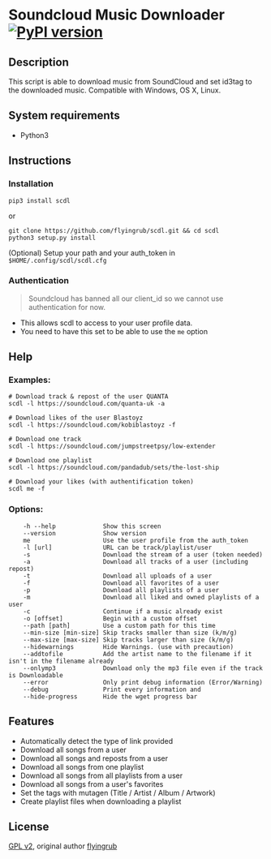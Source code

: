 # Soundcloud Music Downloader [![PyPI version](https://img.shields.io/pypi/v/scdl.svg)](https://pypi.python.org/pypi/scdl/)
## Description

This script is able to download music from SoundCloud and set id3tag to the downloaded music.
Compatible with Windows, OS X, Linux.


## System requirements

* Python3


## Instructions
### Installation
```
pip3 install scdl
```
or
```
git clone https://github.com/flyingrub/scdl.git && cd scdl
python3 setup.py install
```
(Optional) Setup your path and your auth_token in `$HOME/.config/scdl/scdl.cfg`


### Authentication
> Soundcloud has banned all our client_id so we cannot use authentication for now.

* This allows scdl to access to your user profile data.
* You need to have this set to be able to use the `me` option


## Help
### Examples:
```
# Download track & repost of the user QUANTA
scdl -l https://soundcloud.com/quanta-uk -a

# Download likes of the user Blastoyz
scdl -l https://soundcloud.com/kobiblastoyz -f

# Download one track
scdl -l https://soundcloud.com/jumpstreetpsy/low-extender

# Download one playlist
scdl -l https://soundcloud.com/pandadub/sets/the-lost-ship

# Download your likes (with authentification token)
scdl me -f
```

### Options:
```
    -h --help             Show this screen
    --version             Show version
    me                    Use the user profile from the auth_token
    -l [url]              URL can be track/playlist/user
    -s                    Download the stream of a user (token needed)
    -a                    Download all tracks of a user (including repost)
    -t                    Download all uploads of a user
    -f                    Download all favorites of a user
    -p                    Download all playlists of a user
    -m                    Download all liked and owned playlists of a user
    -c                    Continue if a music already exist
    -o [offset]           Begin with a custom offset
    --path [path]         Use a custom path for this time
    --min-size [min-size] Skip tracks smaller than size (k/m/g)
    --max-size [max-size] Skip tracks larger than size (k/m/g)
    --hidewarnings        Hide Warnings. (use with precaution)
    --addtofile           Add the artist name to the filename if it isn't in the filename already
    --onlymp3             Download only the mp3 file even if the track is Downloadable
    --error               Only print debug information (Error/Warning)
    --debug               Print every information and
    --hide-progress       Hide the wget progress bar
```


## Features
* Automatically detect the type of link provided
* Download all songs from a user
* Download all songs and reposts from a user
* Download all songs from one playlist
* Download all songs from all playlists from a user
* Download all songs from a user's favorites
* Set the tags with mutagen (Title / Artist / Album / Artwork)
* Create playlist files when downloading a playlist


## License

[GPL v2](https://www.gnu.org/licenses/gpl-2.0.txt), original author [flyingrub](https://github.com/flyingrub)
